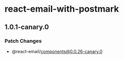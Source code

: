 # react-email-with-postmark

## 1.0.1-canary.0

### Patch Changes

- @react-email/components@0.0.26-canary.0
